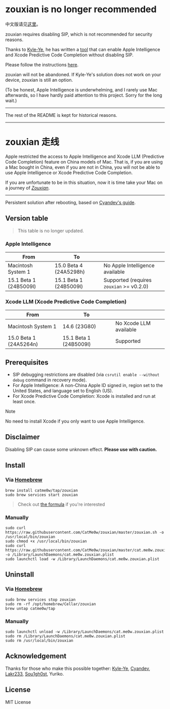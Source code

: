 # zouxian is no longer recommended

中文版请见[这里](https://github.com/CatMe0w/zouxian/blob/master/README_zh.md)。

zouxian requires disabling SIP, which is not recommended for security reasons.

Thanks to [Kyle-Ye](https://github.com/Kyle-Ye), he has written a [tool](https://github.com/Kyle-Ye/eligibility) that can enable Apple Intelligence and Xcode Predictive Code Completion without disabling SIP.

Please follow the instructions [here](https://github.com/CatMe0w/zouxian/blob/master/repatriate_guide.md).

zouxian will not be abandoned. If Kyle-Ye's solution does not work on your device, zouxian is still an option.

(To be honest, Apple Intelligence is underwhelming, and I rarely use Mac afterwards, so I have hardly paid attention to this project. Sorry for the long wait.)

---

The rest of the README is kept for historical reasons.

---

# zouxian 走线

Apple restricted the access to Apple Intelligence and Xcode LLM (Predictive Code Completion) feature on China models of Mac. That is, if you are using a Mac bought in China, even if you are not in China, you will not be able to use Apple Intelligence or Xcode Predictive Code Completion.

If you are unfortunate to be in this situation, now it is time take your Mac on a journey of _[Zouxian](https://en.wikipedia.org/wiki/Zouxian_(phenomenon))_.

---

Persistent solution after rebooting, based on [Cyandev's guide](https://gist.github.com/unixzii/6f25be1842399022e16ad6477a304286).

## Version table

> This table is no longer updated.

### Apple Intelligence

| From                   | To                     |                                          |
| ---------------------- | ---------------------- | ---------------------------------------- |
| Macintosh System 1     | 15.0 Beta 4 (24A5298h) | No Apple Intelligence available          |
| 15.1 Beta 1 (24B5009l) | 15.1 Beta 1 (24B5009l) | Supported (requires `zouxian` >= v0.2.0) |

### Xcode LLM (Xcode Predictive Code Completion)

| From                   | To                     |                        |
| ---------------------- | ---------------------- | ---------------------- |
| Macintosh System 1     | 14.6 (23G80)           | No Xcode LLM available |
| 15.0 Beta 1 (24A5264n) | 15.1 Beta 1 (24B5009l) | Supported              |

## Prerequisites

- SIP debugging restrictions are disabled (via `csrutil enable --without debug` command in recovery mode).
- For Apple Intelligence: A non-China Apple ID signed in, region set to the United States, and language set to English (US).
- For Xcode Predictive Code Completion: Xcode is installed and run at least once.

> [!NOTE]  
> No need to install Xcode if you only want to use Apple Intelligence.

## Disclaimer

Disabling SIP can cause some unknown effect. **Please use with caution.**

## Install

### Via [Homebrew](https://brew.sh)

```shell
brew install catme0w/tap/zouxian
sudo brew services start zouxian
```

> Check out [the formula](https://github.com/CatMe0w/homebrew-tap/blob/master/Formula/zouxian.rb) if you're interested

### Manually

```shell
sudo curl https://raw.githubusercontent.com/CatMe0w/zouxian/master/zouxian.sh -o /usr/local/bin/zouxian
sudo chmod +x /usr/local/bin/zouxian
sudo curl https://raw.githubusercontent.com/CatMe0w/zouxian/master/cat.me0w.zouxian.plist -o /Library/LaunchDaemons/cat.me0w.zouxian.plist
sudo launchctl load -w /Library/LaunchDaemons/cat.me0w.zouxian.plist
```

## Uninstall

### Via [Homebrew](https://brew.sh)

```shell
sudo brew services stop zouxian
sudo rm -rf /opt/homebrew/Cellar/zouxian
brew untap catme0w/tap
```

### Manually

```shell
sudo launchctl unload -w /Library/LaunchDaemons/cat.me0w.zouxian.plist
sudo rm /Library/LaunchDaemons/cat.me0w.zouxian.plist
sudo rm /usr/local/bin/zouxian
```

## Acknowledgement

Thanks for those who make this possible together: [Kyle-Ye](https://github.com/Kyle-Ye), [Cyandev](https://twitter.com/unixzii), [Lakr233](https://twitter.com/Lakr233), [Sou1gh0st](https://twitter.com/Sou1gh0st), Yuriko.

## License

MIT License

